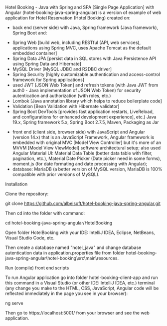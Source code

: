 Hotel Booking - Java with Spring and SPA [Single Page Application] with Angular (hotel-booking-java-spring-angular) is a version of example of web application for Hotel Reservation (Hotel Booking) created on:
- back end (server side) with Java, Spring framework (Java framework), Spring Boot and:
* Spring Web [build web, including RESTful (API, web services), applications using Spring MVC, uses Apache Tomcat as the default embedded container] 
* Spring Data JPA [persist data in SQL stores with Java Persistence API using Spring Data and Hibernate]
* MySQL Driver [MySQL JDBC and R2DBC driver]
* Spring Security [highly customizable authentication and access-control framework for Spring applications]
* used JWT [JSON Web Token] and refresh tokens (with Java JWT from auth0 - Java implementation of JSON Web Token) for security autentication and authorization (with roles, etc.)
* Lombok [Java annotation library which helps to reduce boilerplate code]
* Validation [Bean Validation with Hibernate validator]
* Spring Boot DevTools [provides fast application restarts, LiveReload, and configurations for enhanced development experience], etc.)
Java 19.x, Spring framework 5.x, Spring Boot 2.7.5, Maven, Packaging as Jar
- front end (client side, browser side) with JavaScript and Angular (version 14.x) that is an JavaScript Framework, Angular framework is embedded with original MVC [Model View Controller] but it's more of an MVVM [Model View ViewModel] software architectural setup; also used Angular Material UI: Material Data Table (better data table with filter, pagination, etc.), Material Date Picker (Date picker need in some forms), moment.js (for date formating and date processing with Angular);
- database: MariaDB (a better version of MySQL version, MariaDB is 100% compatible with prior versions of MySQL). 

Installation

Clone the repository:

git clone https://github.com/albeisoft/hotel-booking-java-spring-angular.git

Then cd into the folder with command:

cd hotel-booking-java-spring-angular/HotelBooking

Open folder HotelBooking with your IDE: IntelliJ IDEA, Eclipse, NetBeans, Visual Studio Code, etc. 

Then create a database named "hotel_java" and change database autentication data in application.properties file from folder hotel-booking-java-spring-angular\hotel-booking\src\main\resources.

Run (compile) front end scripts

To run Angular application go into folder hotel-booking-client-app and run this command in a Visual Studio (or other IDE: IntelliJ IDEA, etc.) terminal (any change you make to the HTML, CSS, JavaScript, Angular code will be reflected immediately in the page you see in your browser):

ng serve

Then go to https://localhost:5001/ from your browser and see the web application.
